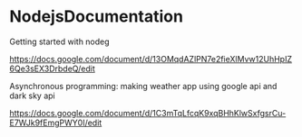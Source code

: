 # NodejsDocumentation

Getting started with nodeg

https://docs.google.com/document/d/13OMqdAZlPN7e2fieXlMvw12UhHpIZ6Qe3sEX3DrbdeQ/edit

Asynchronous programming: making weather app using google api and dark sky api

https://docs.google.com/document/d/1C3mTqLfcqK9xqBHhKlwSxfgsrCu-E7WJk9fEmgPWY0I/edit
